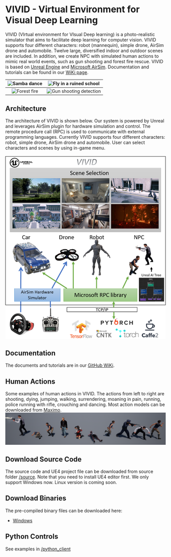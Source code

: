 # VIVID - Virtual Environment for Visual Deep Learning

VIVID (VIrtual environment for VIsual Deep learning) is a photo-realistic simulator that aims to facilitate deep learning for computer vision. 
VIVID supports four different characters: robot (mannequin), simple drone, AirSim drone and automobile. Twelve large, diversified indoor and outdoor scenes are included. 
In addition, we create NPC with simulated human actions to mimic real world events, such as gun shooting and forest fire rescue. 
VIVID is based on [Unreal Engine](https://www.unrealengine.com) and [Microsoft AirSim](https://github.com/Microsoft/AirSim).
Documentation and tutorials can be found in our [WiKi page](https://github.com/kuanting/vivid/wiki). 

![Samba dance](/images/zoe_sambe_dance.gif)|![Fly in a ruined school](/images/drone_fly_in_ruin.gif)
:-----------------------------------------:|:-------------------------------------------------------:
![Forest fire](/images/robot_run_in_forest_fire.gif)|![Gun shooting detection](/images/drone_in_gun_shooting.gif)

## Architecture
The architecture of VIVID is shown below. Our system is powered by Unreal and leverages AirSim plugin for hardware simulation and control. 
The remote procedure call (RPC) is used to communicate with external programming languages. Currently VIVID supports four different characters: robot, simple drone, AirSim drone and automobile.
User can select characters and scenes by using in-game menu.

![](/images/vivid_arch.png)

## Documentation
The documents and tutorials are in our [GitHub WiKi](https://github.com/kuanting/vivid/wiki).


## Human Actions
Some examples of human actions in VIVID. The actions from left to right are shooting, dying, jumping, walking, surrendering, moaning in pain, running, police running with rifle, crouching and dancing.
Most action models can be downloaded from [Maximo](https://www.mixamo.com).
![Human Action Examples](/images/action_examples.png)


## Download Source Code
The source code and UE4 project file can be downloaded from source folder [/source](/source). Note that you need to install UE4 editor first. We only support Windows now. Linux version is coming soon. 


## Download Binaries
The pre-compiled binary files can be downloaded here:

- [Windows](https://drive.google.com/open?id=18EMYzQpfd-VRArLR0OVhL_2SSWgLGNrS)


## Python Controls
See examples in [/python_client](/python_client)
